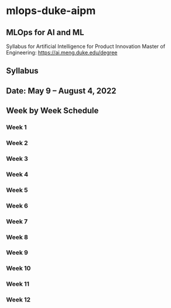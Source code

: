 # mlops-duke-aipm
## MLOps for AI and ML

Syllabus for Artificial Intelligence for Product Innovation Master of Engineering: https://ai.meng.duke.edu/degree

## Syllabus
## Date: May 9 – August 4, 2022

## Week by Week Schedule
### Week 1
### Week 2
### Week 3
### Week 4
### Week 5
### Week 6
### Week 7
### Week 8
### Week 9
### Week 10
### Week 11
### Week 12
